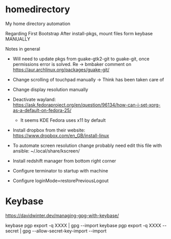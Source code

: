 # homedirectory
My home directory automation

Regarding First Bootstrap
After install-pkgs, mount files form keybase MANUALLY

Notes in general
- Will need to update pkgs from guake-gtk2-git to guake-git, once permissions error is solved. Re -> bmbaker comment on https://aur.archlinux.org/packages/guake-git/


- Change scrolling of touchpad manually -> Think has been taken care of
- Change display resolution manually
- Deactivate wayland: https://ask.fedoraproject.org/en/question/96134/how-can-i-set-xorg-as-a-default-on-fedora-25/
    - It seems KDE Fedora uses x11 by default
- Install dropbox from their website: https://www.dropbox.com/en_GB/install-linux
- To automate screen resolution change probably need edit this file with ansible: ~/.local/share/kscreen/<some random id>

- Install redshift manager from bottom right corner
- Configure terminator to startup with machine
- Configure loginMode=restorePreviousLogout

# Keybase
https://davidwinter.dev/managing-gpg-with-keybase/

keybase pgp export -q XXXX | gpg --import
keybase pgp export -q XXXX --secret | gpg --allow-secret-key-import --import
